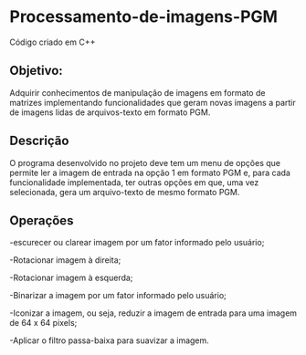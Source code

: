 # Processamento-de-imagens-PGM
Código criado em C++

## Objetivo: 
Adquirir conhecimentos de manipulação de imagens em formato de matrizes implementando funcionalidades que geram novas imagens a partir de imagens lidas de arquivos-texto em formato PGM.

## Descrição 
O programa desenvolvido no projeto deve tem um menu de opções que permite ler a imagem de entrada na opção 1 em formato PGM e, para cada funcionalidade implementada, ter outras opções em que, uma vez selecionada, gera um arquivo-texto de mesmo formato PGM.

## Operações 
-escurecer ou clarear imagem por um fator informado pelo usuário;

-Rotacionar imagem à direita;

-Rotacionar imagem à esquerda;

-Binarizar a imagem por um fator informado pelo usuário;

-Iconizar a imagem, ou seja, reduzir a imagem de entrada para uma imagem de 64 x 64 pixels;

-Aplicar o filtro passa-baixa para suavizar a imagem.
